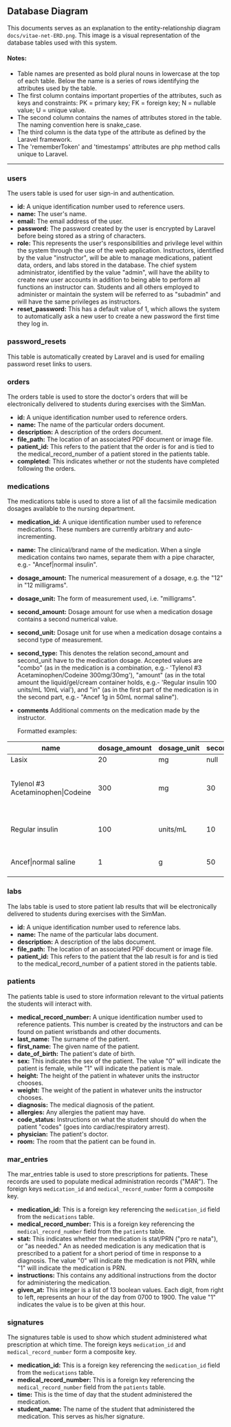 ## Database Diagram

This documents serves as an explanation to the entity-relationship diagram `docs/vitae-net-ERD.png`. This image is a visual representation of the database tables used with this system.


#### Notes:

- Table names are presented as bold plural nouns in lowercase at the top of each table. Below the name is a series of rows identifying the attributes used by the table.
- The first column contains important properties of the attributes, such as keys and constraints: PK = primary key; FK = foreign key; N = nullable value; U = unique value.
- The second column contains the names of attributes stored in the table. The naming convention here is snake_case.
- The third column is the data type of the attribute as defined by the Laravel framework.
- The 'rememberToken' and 'timestamps' attributes are php method calls unique to Laravel.


---


### users

The users table is used for user sign-in and authentication.

- **id:** A unique identification number used to reference users.
- **name:** The user's name.
- **email:** The email address of the user.
- **password:** The password created by the user is encrypted by Laravel before being stored as a string of characters.
- **role:** This represents the user's responsibilities and privilege level within the system through the use of the web application. Instructors, identified by the value "instructor", will be able to manage medications, patient data, orders, and labs stored in the database. The chief system administrator, identified by the value "admin", will have the ability to create new user accounts in addition to being able to perform all functions an instructor can. Students and all others employed to administer or maintain the system will be referred to as "subadmin" and will have the same privileges as instructors.
- **reset_password:** This has a default value of 1, which allows the system to automatically ask a new user to create a new password the first time they log in.

### password_resets

This table is automatically created by Laravel and is used for emailing password reset links to users.

### orders

The orders table is used to store the doctor's orders that will be electronically delivered to students during exercises with the SimMan.

- **id:** A unique identification number used to reference orders.
- **name:** The name of the particular orders document.
- **description:** A description of the orders document.
- **file_path:** The location of an associated PDF document or image file.
- **patient_id:** This refers to the patient that the order is for and is tied to the medical_record_number of a patient stored in the patients table.
- **completed:** This indicates whether or not the students have completed following the orders.

### medications

The medications table is used to store a list of all the facsimile medication dosages available to the nursing department.

- **medication_id:** A unique identification number used to reference medications. These numbers are currently arbitrary and auto-incrementing.
- **name:** The clinical/brand name of the medication. When a single medication contains two names, separate them with a pipe character, e.g.- "Ancef|normal insulin".
- **dosage_amount:** The numerical measurement of a dosage, e.g. the "12" in "12 milligrams".
- **dosage_unit:** The form of measurement used, i.e. "milligrams".
- **second_amount:** Dosage amount for use when a medication dosage contains a second numerical value.
- **second_unit:** Dosage unit for use when a medication dosage contains a second type of measurement.
- **second_type:** This denotes the relation second_amount and second_unit have to the medication dosage. Accepted values are "combo" (as in the medication is a combination, e.g.- 'Tylenol #3 Acetaminophen/Codeine 300mg/30mg'), "amount" (as in the total amount the liquid/gel/cream container holds, e.g.- 'Regular insulin 100 units/mL 10mL vial'), and "in" (as in the first part of the medication is in the second part, e.g.- "Ancef 1g in 50mL normal saline").
- **comments** Additional comments on the medication made by the instructor.

  Formatted examples:

| name | dosage_amount | dosage_unit | second_amount | second_unit | second_type | comments |
|------|---------------|-------------|---------------|-------------|-------------|----------|
| Lasix | 20 | mg | null | null | null | null |
| Tylenol #3 Acetaminophen\|Codeine | 300 | mg | 30 | mg | combo | Do not confuse with Tylenol #2. |
| Regular insulin | 100 | units/mL | 10 | mL | amount | Dispose only in hazard waste bin. |
| Ancef\|normal saline | 1 | g | 50 | mL | in | Shake before use. |

### labs

The labs table is used to store patient lab results that will be electronically delivered to students during exercises with the SimMan.

- **id:** A unique identification number used to reference labs.
- **name:** The name of the particular labs document.
- **description:** A description of the labs document.
- **file_path:** The location of an associated PDF document or image file.
- **patient_id:** This refers to the patient that the lab result is for and is tied to the medical_record_number of a patient stored in the patients table.

### patients

The patients table is used to store information relevant to the virtual patients the students will interact with.

- **medical_record_number:** A unique identification number used to reference patients. This number is created by the instructors and can be found on patient wristbands and other documents.
- **last_name:** The surname of the patient.
- **first_name:** The given name of the patient.
- **date_of_birth:** The patient's date of birth.
- **sex:** This indicates the sex of the patient. The value "0" will indicate the patient is female, while "1" will indicate the patient is male.
- **height:** The height of the patient in whatever units the instructor chooses.
- **weight:** The weight of the patient in whatever units the instructor chooses.
- **diagnosis:** The medical diagnosis of the patient.
- **allergies:** Any allergies the patient may have.
- **code_status:** Instructions on what the student should do when the patient "codes" (goes into cardiac/respiratory arrest).
- **physician:** The patient's doctor.
- **room:** The room that the patient can be found in.

### mar_entries

The mar_entries table is used to store prescriptions for patients. These records are used to populate medical administration records ("MAR"). The foreign keys `medication_id` and `medical_record_number` form a composite key.

- **medication_id:** This is a foreign key referencing the `medication_id` field from the `medications` table.
- **medical_record_number:** This is a foreign key referencing the `medical_record_number` field from the `patients` table.
- **stat:** This indicates whether the medication is stat/PRN ("pro re nata"), or "as needed." An as needed medication is any medication that is prescribed to a patient for a short period of time in response to a diagnosis. The value "0" will indicate the medication is not PRN, while "1" will indicate the medication is PRN.
- **instructions:** This contains any additional instructions from the doctor for administering the medication.
- **given_at:** This integer is a list of 13 boolean values. Each digit, from right to left, represents an hour of the day from 0700 to 1900. The value "1" indicates the value is to be given at this hour.

### signatures

The signatures table is used to show which student administered what prescription at which time. The foreign keys `medication_id` and `medical_record_number` form a composite key.

- **medication_id:** This is a foreign key referencing the `medication_id` field from the `medications` table.
- **medical_record_number:** This is a foreign key referencing the `medical_record_number` field from the `patients` table.
- **time:** This is the time of day that the student administered the medication.
- **student_name:** The name of the student that administered the medication. This serves as his/her signature.
